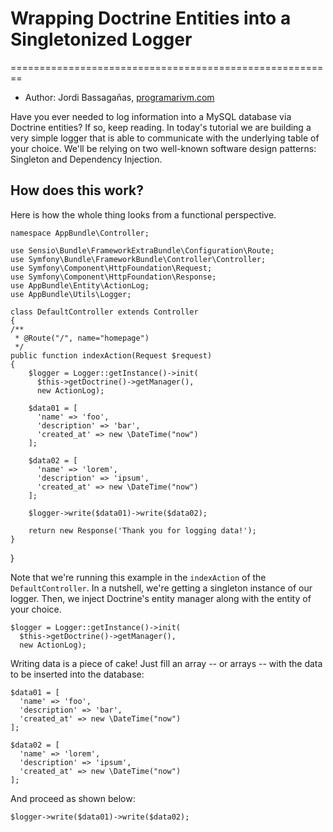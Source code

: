 # Wrapping Doctrine Entities into a Singletonized Logger
========================================================

* Author: Jordi Bassagañas, [programarivm.com](http://programarivm.com)

Have you ever needed to log information into a MySQL database via Doctrine entities? If so, keep reading. In today's tutorial we are building a very simple logger that is able to communicate with the underlying table of your choice. We'll be relying on two well-known software design patterns: Singleton and Dependency Injection.

## How does this work?

Here is how the whole thing looks from a functional perspective.

    namespace AppBundle\Controller;

    use Sensio\Bundle\FrameworkExtraBundle\Configuration\Route;
    use Symfony\Bundle\FrameworkBundle\Controller\Controller;
    use Symfony\Component\HttpFoundation\Request;
    use Symfony\Component\HttpFoundation\Response;
    use AppBundle\Entity\ActionLog;
    use AppBundle\Utils\Logger;

    class DefaultController extends Controller
    {
    /**
     * @Route("/", name="homepage")
     */
    public function indexAction(Request $request)
    {
        $logger = Logger::getInstance()->init(
          $this->getDoctrine()->getManager(),
          new ActionLog);

        $data01 = [
          'name' => 'foo',
          'description' => 'bar',
          'created_at' => new \DateTime("now")
        ];

        $data02 = [
          'name' => 'lorem',
          'description' => 'ipsum',
          'created_at' => new \DateTime("now")
        ];

        $logger->write($data01)->write($data02);

        return new Response('Thank you for logging data!');
    }
}

Note that we're running this example in the `indexAction` of the `DefaultController`. In a nutshell, we're getting a singleton instance of our logger. Then, we inject Doctrine's entity manager along with the entity of your choice.

    $logger = Logger::getInstance()->init(
      $this->getDoctrine()->getManager(),
      new ActionLog);

Writing data is a piece of cake! Just fill an array -- or arrays -- with the data to be inserted into the database:

    $data01 = [
      'name' => 'foo',
      'description' => 'bar',
      'created_at' => new \DateTime("now")
    ];

    $data02 = [
      'name' => 'lorem',
      'description' => 'ipsum',
      'created_at' => new \DateTime("now")
    ];

And proceed as shown below:

    $logger->write($data01)->write($data02);
